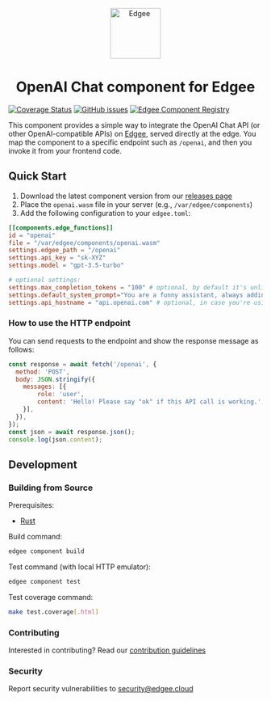 <div align="center">
<p align="center">
  <a href="https://www.edgee.cloud">
    <picture>
      <source media="(prefers-color-scheme: dark)" srcset="https://cdn.edgee.cloud/img/component-dark.svg">
      <img src="https://cdn.edgee.cloud/img/component.svg" height="100" alt="Edgee">
    </picture>
  </a>
</p>
</div>

<h1 align="center">OpenAI Chat component for Edgee</h1>

[![Coverage Status](https://coveralls.io/repos/github/edgee-cloud/openai-chat-component/badge.svg)](https://coveralls.io/github/edgee-cloud/openai-chat-component)
[![GitHub issues](https://img.shields.io/github/issues/edgee-cloud/openai-chat-component.svg)](https://github.com/edgee-cloud/openai-chat-component/issues)
[![Edgee Component Registry](https://img.shields.io/badge/Edgee_Component_Registry-Public-green.svg)](https://www.edgee.cloud/edgee/openai-chat)


This component provides a simple way to integrate the OpenAI Chat API (or other OpenAI-compatible APIs) on [Edgee](https://www.edgee.cloud),
served directly at the edge. You map the component to a specific endpoint such as `/openai`, and
then you invoke it from your frontend code.


## Quick Start

1. Download the latest component version from our [releases page](../../releases)
2. Place the `openai.wasm` file in your server (e.g., `/var/edgee/components`)
3. Add the following configuration to your `edgee.toml`:

```toml
[[components.edge_functions]]
id = "openai"
file = "/var/edgee/components/openai.wasm"
settings.edgee_path = "/openai"
settings.api_key = "sk-XYZ"
settings.model = "gpt-3.5-turbo"

# optional settings:
settings.max_completion_tokens = "100" # optional, by default it's unlimited
settings.default_system_prompt="You are a funny assistant, always adding a short joke after your response." # optional, no automatic system prompt by default
settings.api_hostname = "api.openai.com" # optional, in case you're using a different OpenAI-compatible API
```

### How to use the HTTP endpoint

You can send requests to the endpoint and show the response message as follows:

```javascript
const response = await fetch('/openai', {
  method: 'POST',
  body: JSON.stringify({
    messages: [{
        role: 'user',
        content: 'Hello! Please say "ok" if this API call is working.',
    }],
  }),
});
const json = await response.json();
console.log(json.content);
```

## Development

### Building from Source
Prerequisites:
- [Rust](https://www.rust-lang.org/tools/install)

Build command:
```bash
edgee component build
```

Test command (with local HTTP emulator):
```bash
edgee component test
```

Test coverage command:
```bash
make test.coverage[.html]
```

### Contributing
Interested in contributing? Read our [contribution guidelines](./CONTRIBUTING.md)

### Security
Report security vulnerabilities to [security@edgee.cloud](mailto:security@edgee.cloud)
